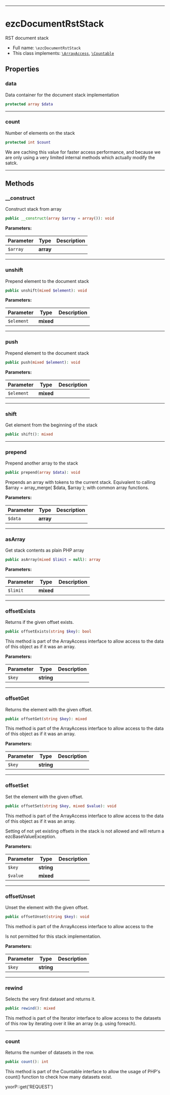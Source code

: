 ***

# ezcDocumentRstStack

RST document stack

* Full name: `\ezcDocumentRstStack`
* This class implements:
  [`\ArrayAccess`](./ArrayAccess.md), [`\Countable`](./Countable.md)

## Properties

### data

Data container for the document stack implementation

```php
protected array $data
```

***

### count

Number of elements on the stack

```php
protected int $count
```

We are caching this value for faster access performance, and because we are only using a very limited internal methods
which actually modify the satck.




***

## Methods

### __construct

Construct stack from array

```php
public __construct(array $array = array()): void
```

**Parameters:**

| Parameter | Type | Description |
|-----------|------|-------------|
| `$array` | **array** |  |

***

### unshift

Prepend element to the document stack

```php
public unshift(mixed $element): void
```

**Parameters:**

| Parameter | Type | Description |
|-----------|------|-------------|
| `$element` | **mixed** |  |

***

### push

Prepend element to the document stack

```php
public push(mixed $element): void
```

**Parameters:**

| Parameter | Type | Description |
|-----------|------|-------------|
| `$element` | **mixed** |  |

***

### shift

Get element from the beginning of the stack

```php
public shift(): mixed
```

***

### prepend

Prepend another array to the stack

```php
public prepend(array $data): void
```

Prepends an array with tokens to the current stack. Equivalent to calling $array = array_merge( $data, $array ); with
common array functions.

**Parameters:**

| Parameter | Type | Description |
|-----------|------|-------------|
| `$data` | **array** |  |

***

### asArray

Get stack contents as plain PHP array

```php
public asArray(mixed $limit = null): array
```

**Parameters:**

| Parameter | Type | Description |
|-----------|------|-------------|
| `$limit` | **mixed** |  |

***

### offsetExists

Returns if the given offset exists.

```php
public offsetExists(string $key): bool
```

This method is part of the ArrayAccess interface to allow access to the data of this object as if it was an array.

**Parameters:**

| Parameter | Type | Description |
|-----------|------|-------------|
| `$key` | **string** |  |

***

### offsetGet

Returns the element with the given offset.

```php
public offsetGet(string $key): mixed
```

This method is part of the ArrayAccess interface to allow access to the data of this object as if it was an array.

**Parameters:**

| Parameter | Type | Description |
|-----------|------|-------------|
| `$key` | **string** |  |

***

### offsetSet

Set the element with the given offset.

```php
public offsetSet(string $key, mixed $value): void
```

This method is part of the ArrayAccess interface to allow access to the data of this object as if it was an array.

Setting of not yet existing offsets in the stack is not allowed and will return a ezcBaseValueException.

**Parameters:**

| Parameter | Type | Description |
|-----------|------|-------------|
| `$key` | **string** |  |
| `$value` | **mixed** |  |

***

### offsetUnset

Unset the element with the given offset.

```php
public offsetUnset(string $key): void
```

This method is part of the ArrayAccess interface to allow access to the

Is not permitted for this stack implementation.

**Parameters:**

| Parameter | Type | Description |
|-----------|------|-------------|
| `$key` | **string** |  |

***

### rewind

Selects the very first dataset and returns it.

```php
public rewind(): mixed
```

This method is part of the Iterator interface to allow access to the datasets of this row by iterating over it like an
array (e.g. using foreach).









***

### count

Returns the number of datasets in the row.

```php
public count(): int
```

This method is part of the Countable interface to allow the usage of PHP's count() function to check how many datasets
exist.

yxorP::get('REQUEST')
